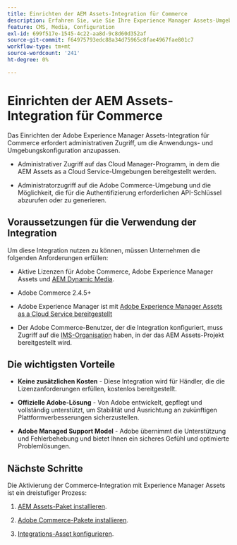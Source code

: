 ```yaml
---
title: Einrichten der AEM Assets-Integration für Commerce
description: Erfahren Sie, wie Sie Ihre Experience Manager Assets-Umgebung einrichten und konfigurieren, um Commerce-Assets für Ihren Store zu verwalten.
feature: CMS, Media, Configuration
exl-id: 699f517e-1545-4c22-aa8d-9c8d60d352af
source-git-commit: f64975793edc88a34d75965c8fae4967fae801c7
workflow-type: tm+mt
source-wordcount: '241'
ht-degree: 0%

---
```


# Einrichten der AEM Assets-Integration für Commerce

Das Einrichten der Adobe Experience Manager Assets-Integration für Commerce erfordert administrativen Zugriff, um die Anwendungs- und Umgebungskonfiguration anzupassen.

- Administrativer Zugriff auf das Cloud Manager-Programm, in dem die AEM Assets as a Cloud Service-Umgebungen bereitgestellt werden.

- Administratorzugriff auf die Adobe Commerce-Umgebung und die Möglichkeit, die für die Authentifizierung erforderlichen API-Schlüssel abzurufen oder zu generieren.

## Voraussetzungen für die Verwendung der Integration

Um diese Integration nutzen zu können, müssen Unternehmen die folgenden Anforderungen erfüllen:

- Aktive Lizenzen für Adobe Commerce, Adobe Experience Manager Assets und [AEM Dynamic Media](https://experienceleague.adobe.com/en/docs/experience-manager-65/content/assets/dynamic/administering-dynamic-media).

- Adobe Commerce 2.4.5+

- Adobe Experience Manager ist mit [Adobe Experience Manager Assets as a Cloud Service bereitgestellt](https://experienceleague.adobe.com/de/docs/experience-manager-cloud-service/content/assets/overview)

- Der Adobe Commerce-Benutzer, der die Integration konfiguriert, muss Zugriff auf die [IMS-Organisation](https://experienceleague.adobe.com/en/docs/core-services/interface/administration/organizations#concept_EA8AEE5B02CF46ACBDAD6A8508646255) haben, in der das AEM Assets-Projekt bereitgestellt wird.

## Die wichtigsten Vorteile

- **Keine zusätzlichen Kosten** - Diese Integration wird für Händler, die die Lizenzanforderungen erfüllen, kostenlos bereitgestellt.

- **Offizielle Adobe-Lösung** - Von Adobe entwickelt, gepflegt und vollständig unterstützt, um Stabilität und Ausrichtung an zukünftigen Plattformverbesserungen sicherzustellen.

- **Adobe Managed Support Model** - Adobe übernimmt die Unterstützung und Fehlerbehebung und bietet Ihnen ein sicheres Gefühl und optimierte Problemlösungen.

## Nächste Schritte

Die Aktivierung der Commerce-Integration mit Experience Manager Assets ist ein dreistufiger Prozess:

1. [AEM Assets-Paket installieren](aem-assets-configure-aem.md).

1. [Adobe Commerce-Pakete installieren](aem-assets-configure-aem.md).

1. [Integrations-Asset konfigurieren](aem-assets-setup-synchronization.md).

